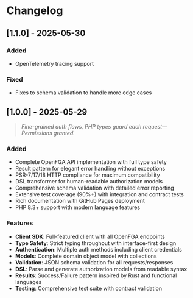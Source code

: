 # Changelog

## [1.1.0] - 2025-05-30

### Added

- OpenTelemetry tracing support

### Fixed

- Fixes to schema validation to handle more edge cases

## [1.0.0] - 2025-05-29

> _Fine-grained auth flows,_
> _PHP types guard each request—_
> _Permissions granted._

### Added

- Complete OpenFGA API implementation with full type safety
- Result pattern for elegant error handling without exceptions
- PSR-7/17/18 HTTP compliance for maximum compatibility
- DSL transformer for human-readable authorization models
- Comprehensive schema validation with detailed error reporting
- Extensive test coverage (90%+) with integration and contract tests
- Rich documentation with GitHub Pages deployment
- PHP 8.3+ support with modern language features

### Features

- **Client SDK**: Full-featured client with all OpenFGA endpoints
- **Type Safety**: Strict typing throughout with interface-first design
- **Authentication**: Multiple auth methods including client credentials
- **Models**: Complete domain object model with collections
- **Validation**: JSON schema validation for all requests/responses
- **DSL**: Parse and generate authorization models from readable syntax
- **Results**: Success/Failure pattern inspired by Rust and functional languages
- **Testing**: Comprehensive test suite with contract validation
